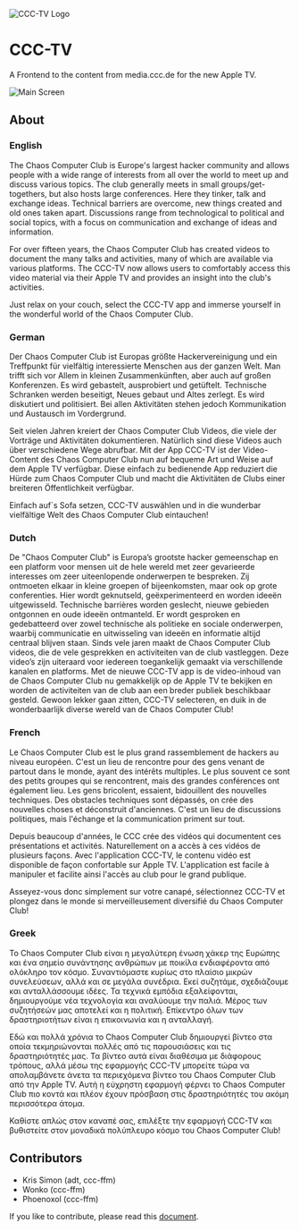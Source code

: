 ![CCC-TV Logo](./resources/graphics/winkekatze/pixels/appstore.png)

# CCC-TV #

A Frontend to the content from media.ccc.de for the new Apple TV.

![Main Screen](./resources/graphics/AppStore/Images/Catalog.png)

## About ##

### English ###
The Chaos Computer Club is Europe's largest hacker community and allows people with a wide range of interests from all over the world to meet up and discuss various topics. The club generally meets in small groups/get-togethers, but also hosts large conferences. Here they tinker, talk and exchange ideas. Technical barriers are overcome, new things created and old ones taken apart. Discussions range from technological to political and social topics, with a focus on communication and exchange of ideas and information.

For over fifteen years, the Chaos Computer Club has created videos to document the many talks and activities, many of which are available via various platforms. The CCC-TV now allows users to comfortably access this video material via their Apple TV and provides an insight into the club's activities.

Just relax on your couch, select the CCC-TV app and immerse yourself in the wonderful world of the Chaos Computer Club.

### German
Der Chaos Computer Club ist Europas größte Hackervereinigung und ein Treffpunkt für vielfältig interessierte Menschen aus der ganzen Welt.
Man trifft sich vor Allem in kleinen Zusammenkünften, aber auch auf großen Konferenzen. Es wird gebastelt, ausprobiert und getüftelt. Technische Schranken werden beseitigt, Neues gebaut und Altes zerlegt.
Es wird diskutiert und politisiert. Bei allen Aktivitäten stehen jedoch Kommunikation und Austausch im Vordergrund.

Seit vielen Jahren kreiert der Chaos Computer Club Videos, die viele der Vorträge und Aktivitäten dokumentieren. Natürlich sind diese Videos auch über verschiedene Wege abrufbar.
Mit der App CCC-TV ist der Video-Content des Chaos Computer Club nun auf bequeme Art und Weise auf dem Apple TV verfügbar.
Diese einfach zu bedienende App reduziert die Hürde zum Chaos Computer Club und macht die Aktivitäten de Clubs einer breiteren Öffentlichkeit verfügbar.
 
Einfach auf´s Sofa setzen, CCC-TV auswählen und in die wunderbar vielfältige Welt des Chaos Computer Club eintauchen!

### Dutch
De "Chaos Computer Club" is Europaʼs grootste hacker gemeenschap en een
platform voor mensen uit de hele wereld met zeer gevarieerde interesses om zeer
uiteenlopende onderwerpen te bespreken. Zij ontmoeten elkaar in kleine groepen of
bijeenkomsten, maar ook op grote conferenties. Hier wordt geknutseld,
geëxperimenteerd en worden ideeën uitgewisseld. Technische barrières worden
geslecht, nieuwe gebieden ontgonnen en oude ideeën ontmanteld. Er wordt
gesproken en gedebatteerd over zowel technische als politieke en sociale
onderwerpen, waarbij communicatie en uitwisseling van ideeën en informatie altijd
centraal blijven staan.
Sinds vele jaren maakt de Chaos Computer Club videos, die de vele gesprekken en
activiteiten van de club vastleggen. Deze videoʼs zijn uiteraard voor iedereen
toegankelijk gemaakt via verschillende kanalen en platforms. Met de nieuwe CCC-TV
app is de video-inhoud van de Chaos Computer Club nu gemakkelijk op de Apple TV
te bekijken en worden de activiteiten van de club aan een breder publiek beschikbaar
gesteld.
Gewoon lekker gaan zitten, CCC-TV selecteren, en duik in de wonderbaarlijk diverse
wereld van de Chaos Computer Club!

### French
Le Chaos Computer Club est le plus grand rassemblement de hackers au
niveau européen. C'est un lieu de rencontre pour des gens venant de
partout dans le monde, ayant des intérêts multiples. Le plus souvent
ce sont des petits groupes qui se rencontrent, mais des grandes
conférences ont également lieu. Les gens bricolent, essaient,
bidouillent des nouvelles techniques. Des obstacles techniques sont
dépassés, on crée des nouvelles choses et déconstruit
d'anciennes. C'est un lieu de discussions politiques, mais l'échange
et la communication priment sur tout.

Depuis beaucoup d'années, le CCC crée des vidéos qui documentent ces
présentations et activités. Naturellement on a accès à ces vidéos de
plusieurs façons. Avec l'application CCC-TV, le contenu vidéo est
disponible de façon confortable sur Apple TV. L'application est facile
à manipuler et facilite ainsi l'accès au club pour le grand publique.

Asseyez-vous donc simplement sur votre canapé, sélectionnez CCC-TV et
plongez dans le monde si merveilleusement diversifié du Chaos Computer
Club!

### Greek 
Το Chaos Computer Club είναι η μεγαλύτερη ένωση χάκερ της Ευρώπης και ένα σημείο 
συνάντησης ανθρώπων με ποικίλα ενδιαφέροντα από ολόκληρο τον κόσμο. Συναντιόμαστε κυρίως 
στο πλαίσιο μικρών συνελεύσεων, αλλά και σε μεγάλα συνέδρια. Εκεί συζητάμε, σχεδιάζουμε 
και ανταλλάσσουμε ιδέες. Τα τεχνικά εμπόδια εξαλείφονται, δημιουργούμε νέα τεχνολογία και 
αναλύουμε την παλιά. Μέρος των συζητήσεών μας αποτελεί και η πολιτική. Επίκεντρο όλων των 
δραστηριοτήτων είναι η επικοινωνία και η ανταλλαγή.

Εδώ και πολλά χρόνια το Chaos Computer Club δημιουργεί βίντεο στα οποία τεκμηριώνονται 
πολλές από τις παρουσιάσεις και τις δραστηριότητές μας. Τα βίντεο αυτά είναι διαθέσιμα με 
διάφορους τρόπους, αλλά μέσω της εφαρμογής CCC-TV μπορείτε τώρα να απολαμβάνετε άνετα τα 
περιεχόμενα βίντεο του Chaos Computer Club από την Apple TV. Αυτή η εύχρηστη εφαρμογή 
φέρνει το Chaos Computer Club πιο κοντά και πλέον έχουν πρόσβαση στις δραστηριότητές του 
ακόμη περισσότερα άτομα.

Καθίστε απλώς στον καναπέ σας, επιλέξτε την εφαρμογή CCC-TV και βυθιστείτε στον 
μοναδικά πολύπλευρο κόσμο του Chaos Computer Club!


## Contributors ##

* Kris Simon (adt, ccc-ffm)
* Wonko (ccc-ffm)
* Phoenoxol (ccc-ffm)

If you like to contribute, please read this [document](./resources/contribute.md).
